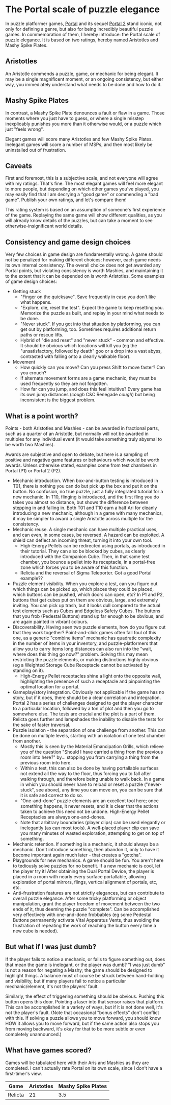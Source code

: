 # The Portal scale of puzzle elegance

In puzzle platformer games, [Portal](https://store.steampowered.com/app/400/Portal/)
and its sequel [Portal 2](https://store.steampowered.com/app/620/Portal_2/) stand
iconic, not only for defining a genre, but also for being incredibly beautiful puzzle
games. In commemoration of them, I hereby introduce: the Portal scale of puzzle
elegance. It is based on two ratings, hereby named Aristotles and Mashy Spike Plates.

## Aristotles

An Aristotle commends a puzzle, game, or mechanic for being elegant. It may be a
single magnificent moment, or an ongoing consistency, but either way, you immediately
understand what needs to be done and how to do it.

## Mashy Spike Plates

In contrast, a Mashy Spike Plate denounces a fault or flaw in a game. Those moments
where you just have to guess, or where a single misstep inexplicably punishes you
more than it otherwise would, or a puzzle which just "feels wrong".

Elegant games will score many Aristotles and few Mashy Spike Plates. Inelegant games
will score a number of MSPs, and then most likely be uninstalled out of frustration.

## Caveats

First and foremost, this is a subjective scale, and not everyone will agree with my
ratings. That's fine. The most elegant games will feel more elegant to more people,
but depending on which other games you've played, you may easily find that I am
decrying a "good game" or commending a "bad game". Publish your own ratings, and
let's compare them!

This rating system is based on an assumption of someone's first experience of the
game. Replaying the same game will show different qualities, as you will already
know details of the puzzles, but can take a moment to see otherwise-insignificant
world details.

## Consistency and game design choices

Very few choices in game design are fundamentally wrong. A game should not be
penalized for making different choices; however, each game needs its own internal
consistency. The overall choice does not get awarded any Portal points, but
violating consistency is worth Mashies, and maintaining it to the extent that it
can be depended on is worth Aristotles. Some examples of game design choices:

* Getting stuck
  - "Finger on the quicksave". Save frequently in case you don't like what happens.
  - "Explore, die, reset the test". Expect the game to keep resetting you. Memorize
    the puzzle as built, and replay in your mind what needs to be done.
  - "Never stuck". If you got into that situation by platforming, you can get out
    by platforming, too. Sometimes requires additional return paths or rescue lifts.
  - Hybrid of "die and reset" and "never stuck" - common and effective. It should
    be obvious which locations will kill you (eg the "unsatisfactory, followed by
    death" goo or a drop into a vast abyss, contrasted with falling onto a clearly
    walkable floor).
* Movement
  - How quickly can you move? Can you press Shift to move faster? Can you crouch?
  - If alternate movement forms are a game mechanic, they must be used frequently
    so they are not forgotten.
  - How far can you jump, and does this feel intuitive? Every game has its own
    jump distances (*cough* C&C Renegade *cough*) but being inconsistent is the
    biggest problem.

## What is a point worth?

Points - both Aristotles and Mashies - can be awarded in fractional parts, such as
a quarter of an Aristotle, but normally will not be awarded in multiples for any
individual event (it would take something truly abysmal to be worth two Mashies).

Awards are subjective and open to debate, but here is a sampling of positive and
negative game features or behaviours which would be worth awards. Unless otherwise
stated, examples come from test chambers in Portal (P1) or Portal 2 (P2).

* Mechanic introduction. When box-and-button testing is introduced in T01, there is
  nothing you can do but pick up the box and put it on the button. No confusion, no
  true puzzle, just a fully integrated tutorial for a new mechanic. In T10, flinging
  is introduced, and the first fling you do takes you almost no distance, but shows
  the difference between stepping in and falling in. Both T01 and T10 earn a half Ari
  for cleanly introducing a new mechanic, although in a game with many mechanics, it
  may be simpler to award a single Aristotle across multiple for the consistency.
* Mechanic reuse. A single mechanic can have multiple practical uses, and can even,
  in some cases, be reversed. A hazard can be exploited. A shield can deflect an
  incoming threat, turning it into your own tool.
  - High-Energy Pellets can be redirected using portals, as introduced in their
    tutorial. They can also be blocked by cubes, as clearly introduced with the
    Companion Cube. Then, in that same test chamber, you bounce a pellet into its
    receptacle, in a portal-free zone which forces you to be aware of this function.
  - Relicta and the reversal of Sigma Teleporter. Got a good Portal example??
* Puzzle element visibility. When you explore a test, can you figure out which things
  can be picked up, which places they could be placed, which buttons can be pushed,
  which doors can open, etc? In P1 and P2, buttons that get cubes put on them are
  obvious, large, and extremely inviting. You can pick up trash, but it looks dull
  compared to the actual test elements such as Cubes and Edgeless Safety Cubes. The
  buttons that you frob (Pedestal Buttons) stand up far enough to be obvious, and
  are again painted in vibrant colours.
* Discoverability. Having seen two puzzle elements, how do you figure out that they
  work together? Point-and-click games often fall foul of this one, as a generic
  "combine items" mechanic has quadratic complexity in the number of items in your
  inventory, and puzzle-platformers that allow you to carry items long distances
  can also run into the "wait, where does this thing go now?" problem. Solving this
  may mean restricting the puzzle elements, or making distinctions highly obvious
  (eg a Weighted Storage Cube Receptacle cannot be activated by standing on it).
  - High-Energy Pellet receptacles shine a light onto the opposite wall, highlighting
    the presence of such a receptacle and pinpointing the optimal location for a
    portal.
* Gameplay/story integration. Obviously not applicable if the game has no story, but
  if it does, there should be a clear correlation and integration. Portal 2 has a
  series of challenges designed to get the player character to a particular location,
  followed by a ton of plot and then you go to somewhere else. The tests are crucial
  and the plot is a part of them. Relicta goes further and lampshades the inability
  to disable the tests for the sake of faster traversal.
* Puzzle isolation - the separation of one challenge from another. This can be done
  on multiple levels, starting with an isolation of one test chamber from another.
  - Mostly this is seen by the Material Emancipation Grills, which relieve you of the
    question "Should I have carried a thing from the previous room into here?" by...
    stopping you from carrying a thing from the previous room into here.
  - Within a test, this can also be done by having portallable surfaces not extend
    all the way to the floor, thus forcing you to fall after walking through, and
    therefore being unable to walk back. In a game in which you should never have to
    reload or reset a puzzle ("never-stuck", see above), any time you can move on,
    you can be sure that it is safe and correct to do so.
  - "One-and-done" puzzle elements are an excellent tool here; once something happens,
    it never resets, and it is clear that the actions taken to achieve this need not
    be undone. High-Energy Pellet Receptacles are always one-and-dones.
  - Note that arbitrary boundaries (player clips) can be used elegantly or inelegantly
    (as can most tools). A well-placed player clip can save you many minutes of
    wasted exploration, attempting to get on top of something.
* Mechanic retention. If something is a mechanic, it should always be a mechanic.
  Don't introduce something, then abandon it, only to have it become important again
  much later - that creates a "gotcha".
* Playgrounds for new mechanics. A game should be fun. You aren't here to tediously
  solve puzzles for no benefit. If a new mechanic is cool, let the player try it!
  After obtaining the Dual Portal Device, the player is placed in a room with nearly
  every surface portallable, allowing exploration of portal mirrors, flings, vertical
  alignment of portals, etc, etc.
* Anti-frustration features are not strictly elegances, but can contribute to overall
  puzzle elegance. After some tricky platforming or object manipulation, grant the
  player freedom of movement between the two ends of it, thus deeming the puzzle
  "complete". Can be accomplished very effectively with one-and-done frobbables (eg
  some Pedestal Buttons permanently activate Vital Apparatus Vents, thus avoiding
  the frustration of repeating the work of reaching the button every time a new cube
  is needed).

## But what if I was just dumb?

If the player fails to notice a mechanic, or fails to figure something out, does that
mean the game is inelegant, or the player was dumb? "I was just dumb" is not a reason
for negating a Mashy; the game should be designed to highlight things. A balance must
of course be struck between hand-holding and visibility, but if many players fail to
notice a particular mechanic/element, it's not the players' fault.

Similarly, the effect of triggering something should be obvious. Pushing this button
opens this door. Pointing a laser into that sensor raises that platform. This can be
accomplished in a variety of ways, but if it is not done well, it's not the player's
fault. (Note that occasional "bonus effects" don't conflict with this. If solving a
puzzle allows you to move forward, you should know HOW it allows you to move forward,
but if the same action also stops you from moving backward, it's okay for that to be
more subtle or even completely unannounced.)

## What have games scored?

Games will be tabulated here with their Aris and Mashies as they are completed. I
can't actually rate Portal on its own scale, since I don't have a first-timer's view.

Game    | Aristotles | Mashy Spike Plates
--------|------------|-------------------
Relicta | 21         | 3.5

